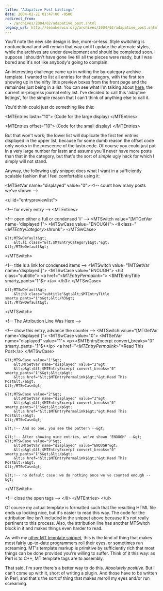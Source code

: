 ```yaml
---
title: "Adapative Post Listings"
date: 2004-02-21 01:47:00 -0500
redirect_from:
  - /archives/2004/02/adapative_post.shtml
legacy_url: http://seankerwin.org/archives/2004/02/adapative_post.shtml
---
```

<p>You'll note the new site design is live, more-or-less.  Style switching is nonfunctional and will remain that way until I update the alternate styles, while the archives are under development and should be completed soon.  I suppose I shouldn't have gone live till all the pieces were ready, but I was bored and it's not like anybody's going to complain.</p>

<p>An interesting challenge came up in writing the by-category archive template.  I wanted to list all entries for that category, with the first ten showing up in the nifty little preview boxes from the front page and the remainder just being in a list.  You can see what I'm talking about <a href="http://hamstergeddon.dyndns.org/archives/journal.shtml">here</a>, the current in-progress journal entry list.  I've decided to call this 'adaptive listings', for the simple reason that I can't think of anything else to call it.</p>

<p>You'd think could just do something like this:</p>

<div class="code">
&lt;MTEntries lastn="10"&gt;
    (Code for the large display)
&lt;/MTEntries&gt;

&lt;MTEntries offset="10"&gt;
    (Code for the small display)
&lt;/MTEntries&gt;
</div>

<p>But that won't work; the lower list will duplicate the first ten entries displayed in the upper list, because for some dumb reason the <span class="code">offset</span> code only works in the prescence of the <span class="code">lastn</span> code.  Of course you could just put in a very large number for <span class="code">lastn</span> and assume you'll never have more posts than that in the category, but that's the sort of <i>simple</i> ugly hack for which I simply will not stand.</p>

<p>Anyway, the following ugly snippet does what I want in a sufficiently scalable fashion that I feel comfortable using it:</p>

<div class="code">
&lt;MTSetVar name="displayed" value="0"&gt;
&lt;!-- count how many posts we've shown --&gt;

&lt;ul id="entrypreviewlist"&gt;

&lt;!-- for every entry --&gt;
&lt;MTEntries&gt;

&lt;!-- open either a full or condensed 'li' --&gt;
&lt;MTSwitch value="[MTGetVar name='displayed']"&gt;
    &lt;MTSwCase value="ENOUGH"&gt;
        &lt;li class="&lt;$MTEntryCategory$&gt;shrunk"&gt;
    &lt;/MTSwCase&gt;
    
    &lt;MTSwDefault&gt;
        &lt;li class="&lt;$MTEntryCategory$&gt;"&gt;
    &lt;/MTSwDefault&gt;
&lt;/MTSwitch&gt;

&lt;!-- title is a link for condensed items --&gt;
&lt;MTSwitch value="[MTGetVar name='displayed']"&gt;
    &lt;MTSwCase value="ENOUGH"&gt;
        &lt;h3 class="subtitle"&gt;
            &lt;a href="&lt;$MTEntryPermalink$&gt;"&gt;
                &lt;$MTEntryTitle smarty_pants="1"$&gt;
            &lt;/a&gt;
        &lt;/h3&gt;
    &lt;/MTSwCase&gt;
    
    &lt;MTSwDefault&gt;
        &lt;h3 class="subtitle"&gt;&lt;$MTEntryTitle smarty_pants="1"$&gt;&lt;/h3&gt;
    &lt;/MTSwDefault&gt;
&lt;/MTSwitch&gt;

&lt;!-- The Attribution Line Was Here --&gt;

&lt;!-- show this entry, advance the counter --&gt;
&lt;MTSwitch value="[MTGetVar name='displayed']"&gt;
    &lt;MTSwCase value="0"&gt;
        &lt;MTSetVar name="displayed" value="1"&gt;
        &lt;p&gt;&lt;$MTEntryExcerpt convert_breaks="0" smarty_pants="1"$&gt;&lt;/p&gt;
        &lt;a href="&lt;$MTEntryPermalink$&gt;"&gt;Read This Post&lt;/a&gt;
    &lt;/MTSwCase&gt;
    
    &lt;MTSwCase value="1"&gt;
        &lt;MTSetVar name="displayed" value="2"&gt;
        &lt;p&gt;&lt;$MTEntryExcerpt convert_breaks="0" smarty_pants="1"$&gt;&lt;/p&gt;
        &lt;a href="&lt;$MTEntryPermalink$&gt;"&gt;Read This Post&lt;/a&gt;
    &lt;/MTSwCase&gt;

    &lt;MTSwCase value="2"&gt;
        &lt;MTSetVar name="displayed" value="3"&gt;
        &lt;p&gt;&lt;$MTEntryExcerpt convert_breaks="0" smarty_pants="1"$&gt;&lt;/p&gt;
        &lt;a href="&lt;$MTEntryPermalink$&gt;"&gt;Read This Post&lt;/a&gt;
    &lt;/MTSwCase&gt;
    
    &lt;!-- And so one, you see the pattern --&gt;
    
    &lt;!-- After showing nine entries, we've shown 'ENOUGH' --&gt;
    &lt;MTSwCase value="9"&gt;
        &lt;MTSetVar name="displayed" value="ENOUGH"&gt;
        &lt;p&gt;&lt;$MTEntryExcerpt convert_breaks="0" smarty_pants="1"$&gt;&lt;/p&gt;
        &lt;a href="&lt;$MTEntryPermalink$&gt;"&gt;Read This Post&lt;/a&gt;
    &lt;/MTSwCase&gt;

    &lt;!-- no default case: we do nothing once we've counted enough --&gt;
    
&lt;/MTSwitch&gt;

&lt;!-- close the open tags --&gt;
&lt;/li&gt;
&lt;/MTEntries&gt;
&lt;/ul&gt;
</div>

<p>Of course my actual template is formatted such that the resulting HTML file ends up looking nice, but it's easier to read this way.  The code for the attribution line isn't included in the snippet above because it's not really pertinent to this process.  Also, the attribution line has another <span class="code">MTSwitch</span> block in it and makes things even harder to read.</p>

<p>As with my <a href="http://hamstergeddon.dyndns.org/archives/2004/02/19/alternating_colors_in_mt.shtml">other MT template snippet</a>, this is the kind of thing that makes most fairly up-to-date programmers roll their eyes, or sometimes run screaming.  MT's template markup is primitive by sufficiently rich that most things can be done provided you're willing to suffer.  Think of it this way: as Perl is to C++, MT template tags are to assembly.</p>

<p>That said, I'm <i>sure</i> there's a better way to do this.  <i>Absolutely positive</i>.  But I can't come up with it, short of writing a plugin.  And those have to be written in Perl, and that's the sort of thing that makes <i>me</i>roll my eyes and/or run screaming.</p>
